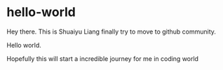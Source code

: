 # hello-world
Hey there. This is Shuaiyu Liang finally try to move to github community. 

Hello world.

Hopefully this will start a incredible journey for me in coding world
